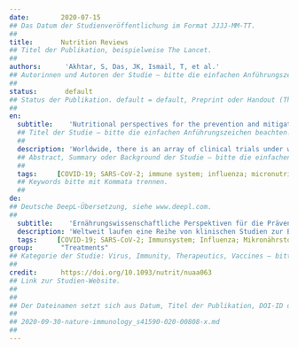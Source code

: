 ```yaml
---
date:        2020-07-15
## Das Datum der Studienveröffentlichung im Format JJJJ-MM-TT.
##
title:       Nutrition Reviews
## Titel der Publikation, beispielweise The Lancet.
##
authors:      'Akhtar, S, Das, JK, Ismail, T, et al.'
## Autorinnen und Autoren der Studie – bitte die einfachen Anführungszeichen beachten!
##
status:       default
## Status der Publikation. default = default, Preprint oder Handout (Thesenpapier)
##
en:
  subtitle:    'Nutritional perspectives for the prevention and mitigation of COVID-19'
  ## Titel der Studie – bitte die einfachen Anführungszeichen beachten!
  ##
  description: 'Worldwide, there is an array of clinical trials under way to evaluate treatment options against coronavirus disease 2019 (COVID-19), caused by the severe acute respiratory syndrome coronavirus 2. Concurrently, several nutritional therapies and alternative supportive treatments are also being used and tested to reduce the mortality associated with acute respiratory distress in patients with COVID-19. In the context of COVID-19, improved nutrition that includes micronutrient supplementation to augment the immune system has been recognized as a viable approach to both prevent and alleviate the severity of the infection. The potential role of micronutrients as immune-boosting agents is particularly relevant for low- and middle-income countries, which already have an existing high burden of undernutrition and micronutrient deficiencies. A systematic literature review was performed to identify nutritional interventions that might prevent or aid in the recovery from COVID-19. The PubMed, ScienceDirect, Cochrane, Scopus, Web of Science, and Google Scholar databases were searched electronically from February to April 2020. All abstracts and full-text articles were examined for their relevance to this review. The information gathered was collated under various categories. Deficiencies of micronutrients, especially vitamins A, B complex, C, and D, zinc, iron, and selenium, are common among vulnerable populations in general and among COVID-19 patients in particular and could plausibly increase the risk of mortality. Judicious use of need-based micronutrient supplementation, alongside existing micronutrient fortification programs, is warranted in the current global pandemic, especially in low- and middle-income economies.'
  ## Abstract, Summary oder Background der Studie – bitte die einfachen Anführungszeichen beachten!
  ##
  tags:     [COVID-19; SARS-CoV-2; immune system; influenza; micronutrients; nutrition]
  ## Keywords bitte mit Kommata trennen.
  ##
de: 
## Deutsche DeepL-Übersetzung, siehe www.deepl.com.
##
  subtitle:    'Ernährungswissenschaftliche Perspektiven für die Prävention und Abschwächung von COVID-19'
  description: 'Weltweit laufen eine Reihe von klinischen Studien zur Bewertung von Behandlungsmöglichkeiten gegen die Coronavirus-Krankheit 2019 (COVID-19), die durch das schwere akute respiratorische Syndrom Coronavirus 2 verursacht wird. Gleichzeitig werden auch verschiedene Ernährungstherapien und alternative unterstützende Behandlungen eingesetzt und getestet, um die mit akuter Atemnot verbundene Sterblichkeit bei Patienten mit COVID-19 zu verringern. Im Zusammenhang mit COVID-19 wurde eine verbesserte Ernährung mit Mikronährstoffergänzung zur Stärkung des Immunsystems als praktikabler Ansatz zur Vorbeugung und Linderung des Schweregrads der Infektion erkannt. Die potenzielle Rolle von Mikronährstoffen als immunstärkende Mittel ist besonders für Länder mit niedrigem und mittlerem Einkommen von Bedeutung, in denen bereits eine hohe Belastung durch Unterernährung und Mikronährstoffmangel besteht. Es wurde eine systematische Literaturrecherche durchgeführt, um Ernährungsmaßnahmen zu ermitteln, die einer COVID-19-Erkrankung vorbeugen oder deren Genesung unterstützen könnten. Die Datenbanken PubMed, ScienceDirect, Cochrane, Scopus, Web of Science und Google Scholar wurden von Februar bis April 2020 elektronisch durchsucht. Alle Abstracts und Volltextartikel wurden auf ihre Relevanz für diese Überprüfung untersucht. Die gesammelten Informationen wurden in verschiedenen Kategorien zusammengefasst. Ein Mangel an Mikronährstoffen, insbesondere an den Vitaminen A, B-Komplex, C und D, Zink, Eisen und Selen, ist in gefährdeten Bevölkerungsgruppen im Allgemeinen und bei COVID-19-Patienten im Besonderen weit verbreitet und könnte das Sterblichkeitsrisiko plausibel erhöhen. Der umsichtige Einsatz einer bedarfsgerechten Mikronährstoffergänzung neben den bestehenden Programmen zur Anreicherung von Mikronährstoffen ist bei der derzeitigen weltweiten Pandemie gerechtfertigt, insbesondere in Ländern mit niedrigem und mittlerem Einkommen.'
  tags:     [COVID-19; SARS-CoV-2; Immunsystem; Influenza; Mikronährstoffe; Ernährung]
group:       "Treatments"
## Kategorie der Studie: Virus, Immunity, Therapeutics, Vaccines – bitte die Anführungszeichen beachten!
##
credit:      https://doi.org/10.1093/nutrit/nuaa063
## Link zur Studien-Website.
##
##
## Der Dateinamen setzt sich aus Datum, Titel der Publikation, DOI-ID der Studie (nach dem letzten Slash) und der Dateiendung zusammen. Bitte den Unterstrich vor der DOI-ID beachten!
##
## 2020-09-30-nature-immunology_s41590-020-00808-x.md
##
---
```

<object data="{{ page.link }}" style='height:calc(100vh - 400px); width: 100%' type='application/pdf'></object>
